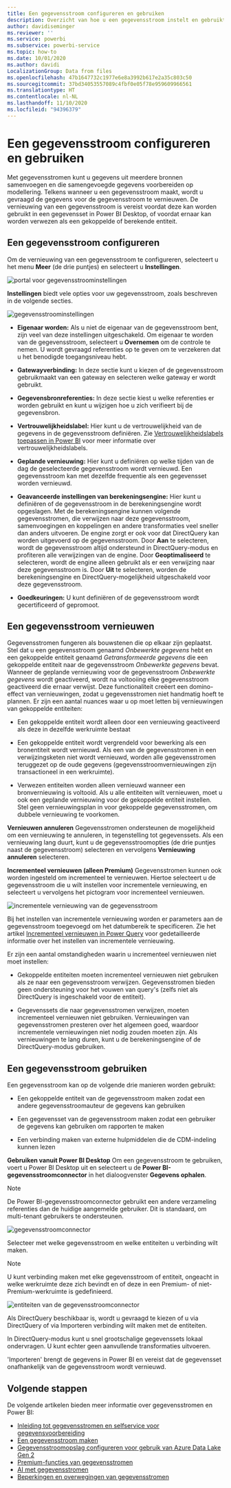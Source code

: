 ```yaml
---
title: Een gegevensstroom configureren en gebruiken
description: Overzicht van hoe u een gegevensstroom instelt en gebruikt in Power BI
author: davidiseminger
ms.reviewer: ''
ms.service: powerbi
ms.subservice: powerbi-service
ms.topic: how-to
ms.date: 10/01/2020
ms.author: davidi
LocalizationGroup: Data from files
ms.openlocfilehash: 47b1647732c1977e6e8a3992b617e2a35c803c50
ms.sourcegitcommit: 37bd34053557089c4fbf0e05f78e959609966561
ms.translationtype: HT
ms.contentlocale: nl-NL
ms.lasthandoff: 11/10/2020
ms.locfileid: "94396379"
---
```

# <a name="configure-and-consume-a-dataflow"></a>Een gegevensstroom configureren en gebruiken

Met gegevensstromen kunt u gegevens uit meerdere bronnen samenvoegen en die samengevoegde gegevens voorbereiden op modellering. Telkens wanneer u een gegevensstroom maakt, wordt u gevraagd de gegevens voor de gegevensstroom te vernieuwen. De vernieuwing van een gegevensstroom is vereist voordat deze kan worden gebruikt in een gegevensset in Power BI Desktop, of voordat ernaar kan worden verwezen als een gekoppelde of berekende entiteit.

## <a name="configuring-a-dataflow"></a>Een gegevensstroom configureren

Om de vernieuwing van een gegevensstroom te configureren, selecteert u het menu **Meer** (de drie puntjes) en selecteert u **Instellingen**.

![portal voor gegevensstroominstellingen](media/dataflows-configure-consume/dataflow-settings.png)

**Instellingen** biedt vele opties voor uw gegevensstroom, zoals beschreven in de volgende secties.

![gegevensstroominstellingen](media/dataflows-configure-consume/dataflow-settings-detailed.png)

* **Eigenaar worden:** Als u niet de eigenaar van de gegevensstroom bent, zijn veel van deze instellingen uitgeschakeld. Om eigenaar te worden van de gegevensstroom, selecteert u **Overnemen** om de controle te nemen. U wordt gevraagd referenties op te geven om te verzekeren dat u het benodigde toegangsniveau hebt.

* **Gatewayverbinding:** In deze sectie kunt u kiezen of de gegevensstroom gebruikmaakt van een gateway en selecteren welke gateway er wordt gebruikt. 

* **Gegevensbronreferenties:** In deze sectie kiest u welke referenties er worden gebruikt en kunt u wijzigen hoe u zich verifieert bij de gegevensbron.

* **Vertrouwelijkheidslabel:** Hier kunt u de vertrouwelijkheid van de gegevens in de gegevensstroom definiëren. Zie [Vertrouwelijkheidslabels toepassen in Power BI](../../admin/service-security-apply-data-sensitivity-labels.md) voor meer informatie over vertrouwelijkheidslabels.

* **Geplande vernieuwing:** Hier kunt u definiëren op welke tijden van de dag de geselecteerde gegevensstroom wordt vernieuwd. Een gegevensstroom kan met dezelfde frequentie als een gegevensset worden vernieuwd.

* **Geavanceerde instellingen van berekeningsengine:** Hier kunt u definiëren of de gegevensstroom in de berekeningsengine wordt opgeslagen. Met de berekeningsengine kunnen volgende gegevensstromen, die verwijzen naar deze gegevensstroom, samenvoegingen en koppelingen en andere transformaties veel sneller dan anders uitvoeren. De engine zorgt er ook voor dat DirectQuery kan worden uitgevoerd op de gegevensstroom. Door **Aan** te selecteren, wordt de gegevensstroom altijd ondersteund in DirectQuery-modus en profiteren alle verwijzingen van de engine. Door **Geoptimaliseerd** te selecteren, wordt de engine alleen gebruikt als er een verwijzing naar deze gegevensstroom is. Door **Uit** te selecteren, worden de berekeningsengine en DirectQuery-mogelijkheid uitgeschakeld voor deze gegevensstroom.

* **Goedkeuringen:** U kunt definiëren of de gegevensstroom wordt gecertificeerd of gepromoot. 

## <a name="refreshing-a-dataflow"></a>Een gegevensstroom vernieuwen​​
Gegevensstromen fungeren als bouwstenen die op elkaar zijn geplaatst. Stel dat u een gegevensstroom genaamd *Onbewerkte gegevens* hebt en een gekoppelde entiteit genaamd *Getransformeerde gegevens* die een gekoppelde entiteit naar de gegevensstroom *Onbewerkte gegevens* bevat. Wanneer de geplande vernieuwing voor de gegevensstroom *Onbewerkte gegevens* wordt geactiveerd, wordt na voltooiing elke gegevensstroom geactiveerd die ernaar verwijst. Deze functionaliteit creëert een domino-effect van vernieuwingen, zodat u gegevensstromen niet handmatig hoeft te plannen. Er zijn een aantal nuances waar u op moet letten bij vernieuwingen van gekoppelde entiteiten:

* Een gekoppelde entiteit wordt alleen door een vernieuwing geactiveerd als deze in dezelfde werkruimte bestaat

* Een gekoppelde entiteit wordt vergrendeld voor bewerking als een bronentiteit wordt vernieuwd. Als een van de gegevensstromen in een verwijzingsketen niet wordt vernieuwd, worden alle gegevensstromen teruggezet op de oude gegevens (gegevensstroomvernieuwingen zijn transactioneel in een werkruimte).

* Verwezen entiteiten worden alleen vernieuwd wanneer een bronvernieuwing is voltooid. Als u alle entiteiten wilt vernieuwen, moet u ook een geplande vernieuwing voor de gekoppelde entiteit instellen. Stel geen vernieuwingsplan in voor gekoppelde gegevensstromen, om dubbele vernieuwing te voorkomen.

**Vernieuwen annuleren** Gegevensstromen ondersteunen de mogelijkheid om een vernieuwing te annuleren, in tegenstelling tot gegevenssets. Als een vernieuwing lang duurt, kunt u de gegevensstroomopties (de drie puntjes naast de gegevensstroom) selecteren en vervolgens **Vernieuwing annuleren** selecteren.

**Incrementeel vernieuwen (alleen Premium)** Gegevensstromen kunnen ook worden ingesteld om incrementeel te vernieuwen. Hiertoe selecteert u de gegevensstroom die u wilt instellen voor incrementele vernieuwing, en selecteert u vervolgens het pictogram voor incrementeel vernieuwen.

![incrementele vernieuwing van de gegevensstroom](media/dataflows-configure-consume/dataflow-created-entity.png)

Bij het instellen van incrementele vernieuwing worden er parameters aan de gegevensstroom toegevoegd om het datumbereik te specificeren. Zie het artikel [Incrementeel vernieuwen in Power Query](/power-query/dataflows/incremental-refresh) voor gedetailleerde informatie over het instellen van incrementele vernieuwing.

Er zijn een aantal omstandigheden waarin u incrementeel vernieuwen niet moet instellen:

* Gekoppelde entiteiten moeten incrementeel vernieuwen niet gebruiken als ze naar een gegevensstroom verwijzen. Gegevensstromen bieden geen ondersteuning voor het vouwen van query's (zelfs niet als DirectQuery is ingeschakeld voor de entiteit). 

* Gegevenssets die naar gegevensstromen verwijzen, moeten incrementeel vernieuwen niet gebruiken. Vernieuwingen van gegevensstromen presteren over het algemeen goed, waardoor incrementele vernieuwingen niet nodig zouden moeten zijn. Als vernieuwingen te lang duren, kunt u de berekeningsengine of de DirectQuery-modus gebruiken.

## <a name="consuming-a-dataflow"></a>Een gegevensstroom gebruiken

Een gegevensstroom kan op de volgende drie manieren worden gebruikt:

* Een gekoppelde entiteit van de gegevensstroom maken zodat een andere gegevensstroomauteur de gegevens kan gebruiken

* Een gegevensset van de gegevensstroom maken zodat een gebruiker de gegevens kan gebruiken om rapporten te maken

* Een verbinding maken van externe hulpmiddelen die de CDM-indeling kunnen lezen

**Gebruiken vanuit Power BI Desktop** Om een gegevensstroom te gebruiken, voert u Power BI Desktop uit en selecteert u de **Power BI-gegevensstroomconnector** in het dialoogvenster **Gegevens ophalen**.

> [!NOTE]
> De Power BI-gegevensstroomconnector gebruikt een andere verzameling referenties dan de huidige aangemelde gebruiker. Dit is standaard, om multi-tenant gebruikers te ondersteunen.

![gegevensstroomconnector](media/dataflows-configure-consume/dataflow-connector.png)

Selecteer met welke gegevensstroom en welke entiteiten u verbinding wilt maken. 

> [!NOTE]
> U kunt verbinding maken met elke gegevensstroom of entiteit, ongeacht in welke werkruimte deze zich bevindt en of deze in een Premium- of niet-Premium-werkruimte is gedefinieerd.

![entiteiten van de gegevensstroomconnector](media/dataflows-configure-consume/dataflow-entities-picker.png)

Als DirectQuery beschikbaar is, wordt u gevraagd te kiezen of u via DirectQuery of via Importeren verbinding wilt maken met de entiteiten. 

In DirectQuery-modus kunt u snel grootschalige gegevenssets lokaal ondervragen. U kunt echter geen aanvullende transformaties uitvoeren. 

'Importeren' brengt de gegevens in Power BI en vereist dat de gegevensset onafhankelijk van de gegevensstroom wordt vernieuwd.

## <a name="next-steps"></a>Volgende stappen
De volgende artikelen bieden meer informatie over gegevensstromen en Power BI:

* [Inleiding tot gegevensstromen en selfservice voor gegevensvoorbereiding](dataflows-introduction-self-service.md)
* [Een gegevensstroom maken](dataflows-create.md)
* [Gegevensstroomopslag configureren voor gebruik van Azure Data Lake Gen 2](dataflows-azure-data-lake-storage-integration.md)
* [Premium-functies van gegevensstromen](dataflows-premium-features.md)
* [AI met gegevensstromen](dataflows-machine-learning-integration.md)
* [Beperkingen en overwegingen van gegevensstromen](dataflows-features-limitations.md)